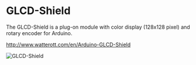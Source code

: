 # GLCD-Shield
The GLCD-Shield is a plug-on module with color display (128x128 pixel) and rotary encoder for Arduino.

http://www.watterott.com/en/Arduino-GLCD-Shield

![GLCD-Shield](https://raw.github.com/watterott/GLCD-Shield/master/img/glcd-shield.jpg)
